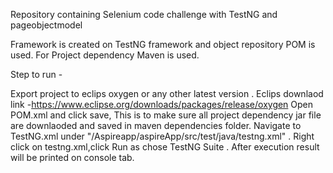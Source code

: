 
Repository containing Selenium code challenge with TestNG and pageobjectmodel

Framework is created on TestNG framework and object repository POM is used. For Project dependency Maven is used.

Step to run -

Export project to eclips oxygen or any other latest version . Eclips downlaod link -https://www.eclipse.org/downloads/packages/release/oxygen
Open POM.xml and click save, This is to make sure all project dependency jar file are downlaoded and saved in maven dependencies folder.
Navigate to TestNG.xml under "/Aspireapp/aspireApp/src/test/java/testng.xml" .
Right click on testng.xml,click Run as chose TestNG Suite .
After execution result will be printed on console tab.
